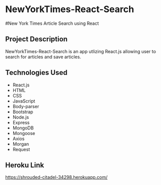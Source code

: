 # NewYorkTimes-React-Search

#New York Times Article Search using React
## Project Description

NewYorkTimes-React-Search is an app utlizing React.js allowing user to search for articles and save articles. 

## Technologies Used

* React.js
* HTML
* CSS
* JavaScript
* Body-parser
* Bootstrap
* Node.js
* Express
* MongoDB
* Mongoose
* Axios
* Morgan
* Request


## Heroku Link
https://shrouded-citadel-34298.herokuapp.com/